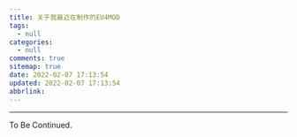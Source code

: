 ```yaml
---
title: 关于我最近在制作的EU4MOD
tags:
  - null
categories:
  - null
comments: true
sitemap: true
date: 2022-02-07 17:13:54
updated: 2022-02-07 17:13:54
abbrlink:
---
```


<!-- more -->

---

To Be Continued.

<!-- Q.E.D. -->